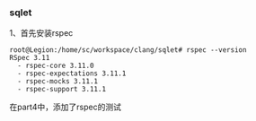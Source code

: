 ### sqlet


1、首先安装rspec
```shell
root@Legion:/home/sc/workspace/clang/sqlet# rspec --version
RSpec 3.11
  - rspec-core 3.11.0
  - rspec-expectations 3.11.1
  - rspec-mocks 3.11.1
  - rspec-support 3.11.1
```


在part4中，添加了rspec的测试